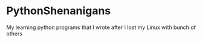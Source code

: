 # PythonShenanigans
My learning python programs that I wrote after I lost my Linux with bunch of others
